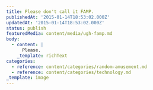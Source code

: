 ```yaml
---
title: Please don't call it FAMP.
publishedAt: '2015-01-14T18:53:02.000Z'
updatedAt: '2015-01-14T18:53:02.000Z'
status: publish
featuredMedia: content/media/ugh-famp.md
body:
  - content: |
      Please.
    _template: richText
categories:
  - reference: content/categories/random-amusement.md
  - reference: content/categories/technology.md
_template: image
---
```



